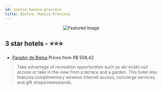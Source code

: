 ```yaml
---
id: bielsa-huesca-province
title: Bielsa, Huesca Province
---
```


<center><img src="https://i.travelapi.com/hotels/2000000/1530000/1527000/1526907/d235dc05_z.jpg" alt="Featured Image" /></center>


##  3 star hotels - ⭐️⭐️⭐️

-    [Parador de Bielsa](https://us.hurb.com/hotels/bielsa/parador-de-bielsa-JNP-JP294983?cmp=18055) Prices from R$ 508,42
   > Take advantage of recreation opportunities such as ski-in/ski-out access or take in the view from a terrace and a garden. This hotel also features complimentary wireless Internet access, concierge services, and gift shops/newsstands.
